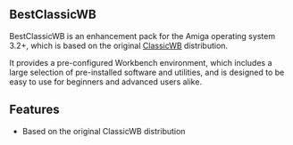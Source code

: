 ## BestClassicWB

BestClassicWB is an enhancement pack for the Amiga operating system 3.2+, which is based on the original [ClassicWB](https://classicwb.abime.net/) distribution.

It provides a pre-configured Workbench environment, which includes a large selection of pre-installed software and utilities, and is designed to be easy to use for beginners and advanced users alike.

## Features

- Based on the original ClassicWB distribution
